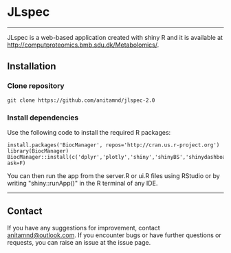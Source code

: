 # JLspec
---

JLspec is a web-based application created with shiny R and it is available at http://computproteomics.bmb.sdu.dk/Metabolomics/.


## Installation

### Clone repository

```
git clone https://github.com/anitamnd/jlspec-2.0
```
### Install dependencies
Use the following code to install the required R packages:

```
install.packages('BiocManager', repos='http://cran.us.r-project.org')
library(BiocManager)
BiocManager::install(c('dplyr','plotly','shiny','shinyBS','shinydashboard','limma','shinyjs','shinyalert','shinyWidgets','spsComps','ggplot2','ggrepel','gridExtra','impute','randomForest','writexl','stringi','igraph'), ask=F)
```

You can then run the app from the server.R or ui.R files using RStudio or by writing "shiny::runApp()" in the R terminal of any IDE.

---

## Contact
If you have any suggestions for improvement, contact anitamnd@outlook.com. If you encounter bugs or have further questions or requests, you can raise an issue at the issue page.